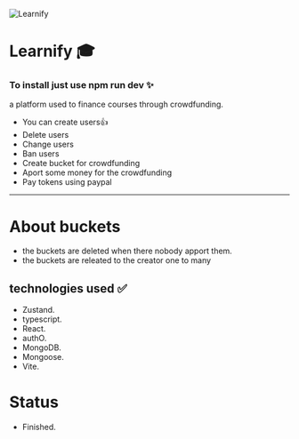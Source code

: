 ![Learnify](https://i.imgur.com/fZiD9WE.png)

# Learnify 🎓
### To install just use npm run dev ✨
a platform used to finance courses through crowdfunding.
- You can create users👍
- Delete users
- Change users
- Ban users
- Create bucket for crowdfunding
- Aport some money for the crowdfunding
- Pay tokens using paypal
  
----------------------------------

# About buckets
- the buckets are deleted when there nobody apport them.
- the buckets are releated  to the creator one to many 
## technologies used ✅
- Zustand.
- typescript.
- React.
- authO.
- MongoDB.
- Mongoose.
- Vite.

# Status
- Finished.